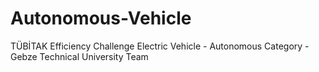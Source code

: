 # Autonomous-Vehicle

TÜBİTAK Efficiency Challenge Electric Vehicle - Autonomous Category - Gebze Technical University Team
